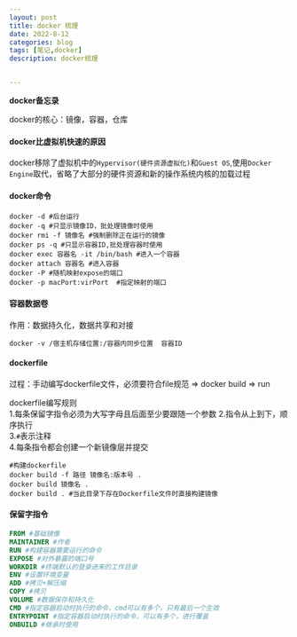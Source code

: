 ```yaml
---
layout: post
title: docker 梳理
date: 2022-8-12
categories: blog
tags: [笔记,docker]
description: docker梳理


---
```


**docker备忘录**

docker的核心：镜像，容器，仓库

#### docker比虚拟机快速的原因

docker移除了虚拟机中的`Hypervisor(硬件资源虚拟化)`和`Guest OS`,使用`Docker Engine`取代，省略了大部分的硬件资源和新的操作系统内核的加载过程

#### docker命令

```shell
docker -d #后台运行
docker -q #只显示镜像ID，批处理镜像时使用
docker rmi -f 镜像名 #强制删除正在运行的镜像
docker ps -q #只显示容器ID,批处理容器时使用
docker exec 容器名 -it /bin/bash #进入一个容器 
docker attach 容器名 #进入容器
docker -P #随机映射expose的端口
docker -p macPort:virPort  #指定映射的端口
```

#### 容器数据卷

作用：数据持久化，数据共享和对接

```shell
docker -v /宿主机存储位置:/容器内同步位置  容器ID
```

#### dockerfile

过程：手动编写dockerfile文件，必须要符合file规范 => docker build => run

dockerfile编写规则  
1.每条保留字指令必须为大写字母且后面至少要跟随一个参数 
2.指令从上到下，顺序执行  
3.`#`表示注释   
4.每条指令都会创建一个新镜像层并提交

```shell
#构建dockerfile
docker build -f 路径 镜像名:版本号 .
docker build 镜像名 .
docker build . #当此目录下存在Dockerfile文件时直接构建镜像
```

#### 保留字指令

```dockerfile
FROM #基础镜像
MAINTAINER #作者
RUN #构建容器需要运行的命令
EXPOSE #对外暴露的端口号
WORKDIR #终端默认的登录进来的工作目录
ENV #设置环境变量
ADD #拷贝+解压缩
COPY #拷贝
VOLUME #数据保存和持久化
CMD #指定容器启动时执行的命令，cmd可以有多个，只有最后一个生效
ENTRYPOINT #指定容器启动时执行的命令，可以有多个，进行覆盖
ONBUILD #继承时使用
```

